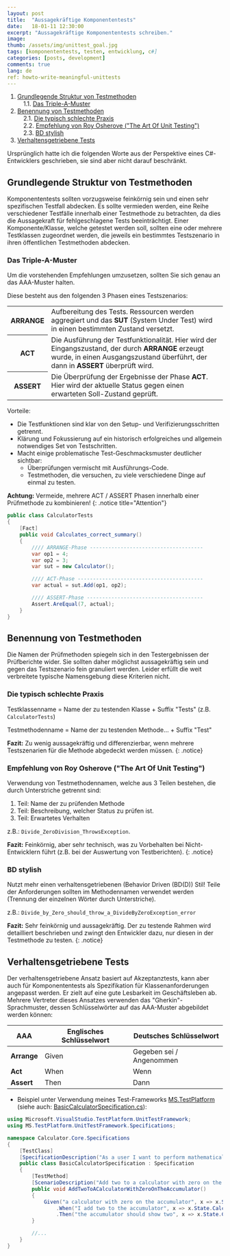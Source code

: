 ```yaml
---
layout: post
title:  "Aussagekräftige Komponententests"
date:   18-01-11 12:30:00
excerpt: "Aussagekräftige Komponententests schreiben."
image:
thumb: /assets/img/unittest_goal.jpg
tags: [komponententests, testen, entwicklung, c#]
categories: [posts, development]
comments: true
lang: de
ref: howto-write-meaningful-unittests
---
```



<!-- MDTOC maxdepth:6 firsth1:0 numbering:1 flatten:0 bullets:0 updateOnSave:1 -->

1. [Grundlegende Struktur von Testmethoden](#grundlegende-struktur-von-testmethoden)   
&emsp;1.1. [Das Triple-A-Muster](#das-triple-a-muster)   
2. [Benennung von Testmethoden](#benennung-von-testmethoden)   
&emsp;2.1. [Die typisch schlechte Praxis](#die-typisch-schlechte-praxis)   
&emsp;2.2. [Empfehlung von Roy Osherove ("The Art Of Unit Testing")](#empfehlung-von-roy-osherove-the-art-of-unit-testing)   
&emsp;2.3. [BD stylish](#bd-stylish)   
3. [Verhaltensgetriebene Tests](#verhaltensgetriebene-tests)   

<!-- /MDTOC -->

Ursprünglich hatte ich die folgenden Worte aus der Perspektive eines C#-Entwicklers geschrieben, sie sind aber nicht darauf beschränkt.

## Grundlegende Struktur von Testmethoden

Komponententests sollten vorzugsweise feinkörnig sein und einen sehr spezifischen Testfall abdecken. Es sollte vermieden werden, eine Reihe verschiedener Testfälle innerhalb einer Testmethode zu betrachten, da dies die Aussagekraft für fehlgeschlagene Tests beeinträchtigt.
Einer Komponente/Klasse, welche getestet werden soll, sollten eine oder mehrere Testklassen zugeordnet werden, die jeweils ein bestimmtes Testszenario in ihren öffentlichen Testmethoden abdecken.

### Das Triple-A-Muster

Um die vorstehenden Empfehlungen umzusetzen, sollten Sie sich genau an das AAA-Muster halten.

Diese besteht aus den folgenden 3 Phasen eines Testszenarios:

<table><tbody>
<tr><th><b>ARRANGE</b></th>
<td>Aufbereitung des Tests. Ressourcen werden aggregiert und das <b>SUT</b> (System Under Test) wird in einen bestimmten Zustand versetzt.</td></tr>
<tr><th><b>ACT</b></th>
<td>Die Ausführung der Testfunktionalität. Hier wird der Eingangszustand, der durch <b>ARRANGE</b> erzeugt wurde, in einen Ausgangszustand überführt, der dann in <b>ASSERT</b> überprüft wird.</td></tr>
<tr><th><b>ASSERT</b></th>
<td>Die Überprüfung der Ergebnisse der Phase <b>ACT</b>. Hier wird der aktuelle Status gegen einen erwarteten Soll-Zustand geprüft.</td></tr>
</tbody></table>

Vorteile:

- Die Testfunktionen sind klar von den Setup- und Verifizierungsschritten getrennt.
- Klärung und Fokussierung auf ein historisch erfolgreiches und allgemein notwendiges Set von Testschritten.
- Macht einige problematische Test-Geschmacksmuster deutlicher sichtbar:
   * Überprüfungen vermischt mit Ausführungs-Code.
   * Testmethoden, die versuchen, zu viele verschiedene Dinge auf einmal zu testen.

**Achtung:** Vermeide, mehrere ACT / ASSERT Phasen innerhalb einer Prüfmethode zu kombinieren!
{: .notice title="Attention"}


```csharp
public class CalculatorTests
{
    [Fact]
    public void Calculates_correct_summary()
    {
        //// ARRANGE-Phase -------------------------------------
        var op1 = 4;
        var op2 = 3;
        var sut = new Calculator();

        //// ACT-Phase -----------------------------------------
        var actual = sut.Add(op1, op2);

        //// ASSERT-Phase --------------------------------------
        Assert.AreEqual(7, actual);
    }
}
```

## Benennung von Testmethoden

Die Namen der Prüfmethoden spiegeln sich in den Testergebnissen der Prüfberichte wider. Sie sollten daher möglichst aussagekräftig sein und gegen das Testszenario fein granuliert werden. Leider erfüllt die weit verbreitete typische Namensgebung diese Kriterien nicht.

### Die typisch schlechte Praxis

Testklassenname = Name der zu testenden Klasse + Suffix "Tests"    (z.B. `CalculatorTests`)

Testmethodenname = Name der zu testenden Methode... + Suffix "Test"

**Fazit:** Zu wenig aussagekräftig und differenzierbar, wenn mehrere Testszenarien für die Methode abgedeckt werden müssen.
{: .notice}

### Empfehlung von Roy Osherove ("The Art Of Unit Testing")

Verwendung von Testmethodennamen, welche aus 3 Teilen bestehen, die durch Unterstriche getrennt sind:

1. Teil: Name der zu prüfenden Methode
2. Teil: Beschreibung, welcher Status zu prüfen ist.
3. Teil: Erwartetes Verhalten

z.B.: `Divide_ZeroDivision_ThrowsException`.

**Fazit:** Feinkörnig, aber sehr technisch, was zu Vorbehalten bei Nicht-Entwicklern führt (z.B. bei der Auswertung von Testberichten).
{: .notice}

### BD stylish

Nutzt mehr einen verhaltensgetriebenen (Behavior Driven (BD(D)) Stil! Teile der Anforderungen sollten im Methodennamen verwendet werden (Trennung der einzelnen Wörter durch Unterstriche).

z.B.: `Divide_by_Zero_should_throw_a_DivideByZeroException_error`

**Fazit:** Sehr feinkörnig und aussagekräftig. Der zu testende Rahmen wird detailliert beschrieben und zwingt den Entwickler dazu, nur diesen in der Testmethode zu testen.
{: .notice}

## Verhaltensgetriebene Tests

Der verhaltensgetriebene Ansatz basiert auf Akzeptanztests, kann aber auch für Komponententests als Spezifikation für Klassenanforderungen angepasst werden. Er zielt auf eine gute Lesbarkeit im Geschäftsleben ab.
Mehrere Vertreter dieses Ansatzes verwenden das "Gherkin"-Sprachmuster, dessen Schlüsselwörter auf das AAA-Muster abgebildet werden können:

| AAA         | Englisches Schlüsselwort | Deutsches Schlüsselwort  |
|-------------|--------------------------|--------------------------|
| **Arrange** | Given                    | Gegeben sei / Angenommen |
| **Act**     | When                     | Wenn                     |
| **Assert**  | Then                     | Dann                     |


- Beispiel unter Verwendung meines Test-Frameworks [MS.TestPlatform](https://github.com/mcpride/MS.TestPlatform) (siehe auch: [BasicCalculatorSpecification.cs](https://github.com/mcpride/MS.TestPlatform/blob/master/Examples/Calculator.Core/Specifications/BasicCalculatorSpecification.cs)):

```csharp
using Microsoft.VisualStudio.TestPlatform.UnitTestFramework;
using MS.TestPlatform.UnitTestFramework.Specifications;

namespace Calculator.Core.Specifications
{
    [TestClass]
    [SpecificationDescription("As a user I want to perform mathematical calculations so that my head doesn't hurt.")]
    public class BasicCalculatorSpecification : Specification
    {
        [TestMethod]
        [ScenarioDescription("Add two to a calculator with zero on the accumulator.")]
        public void AddTwoToACalculatorWithZeroOnTheAccumulator()
        {
            Given("a calculator with zero on the accumulator", x => x.State.Calculator = new BasicCalculator(0))
                .When("I add two to the accumulator", x => x.State.Calculator.Add(2))
                .Then("the accumulator should show two", x => x.State.Calculator.Accumulator == 2);
        }

        //...
    }
}
```